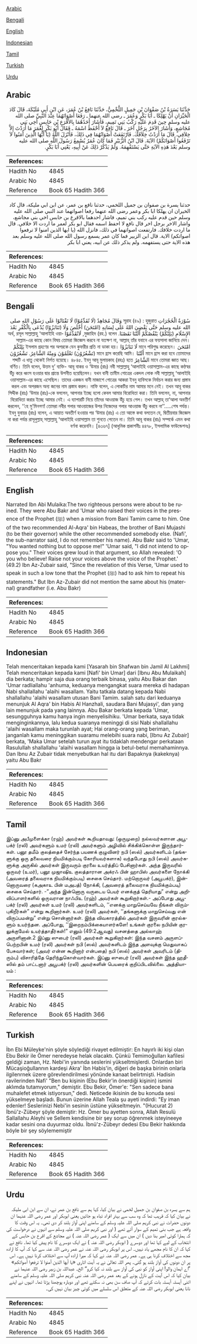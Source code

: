 [Arabic](#arabic)

[Bengali](#bengali)

[English](#english)

[Indonesian](#indonesian)

[Tamil](#tamil)

[Turkish](#turkish)

[Urdu](#urdu)

## Arabic


<div dir="rtl" lang="ar" style={{fontSize:'larger',backgroundColor:'#f8f9fa',padding:20}}>
حَدَّثَنَا يَسَرَةُ بْنُ صَفْوَانَ بْنِ جَمِيلٍ اللَّخْمِيُّ، حَدَّثَنَا نَافِعُ بْنُ عُمَرَ، عَنِ ابْنِ أَبِي مُلَيْكَةَ، قَالَ كَادَ الْخَيِّرَانِ أَنْ يَهْلِكَا ـ أَبَا بَكْرٍ وَعُمَرَ ـ رضى الله عنهما ـ رَفَعَا أَصْوَاتَهُمَا عِنْدَ النَّبِيِّ صلى الله عليه وسلم حِينَ قَدِمَ عَلَيْهِ رَكْبُ بَنِي تَمِيمٍ، فَأَشَارَ أَحَدُهُمَا بِالأَقْرَعِ بْنِ حَابِسٍ أَخِي بَنِي مُجَاشِعٍ، وَأَشَارَ الآخَرُ بِرَجُلٍ آخَرَ ـ قَالَ نَافِعٌ لاَ أَحْفَظُ اسْمَهُ ـ فَقَالَ أَبُو بَكْرٍ لِعُمَرَ مَا أَرَدْتَ إِلاَّ خِلاَفِي‏.‏ قَالَ مَا أَرَدْتُ خِلاَفَكَ‏.‏ فَارْتَفَعَتْ أَصْوَاتُهُمَا فِي ذَلِكَ، فَأَنْزَلَ اللَّهُ ‏(‏يَا أَيُّهَا الَّذِينَ آمَنُوا لاَ تَرْفَعُوا أَصْوَاتَكُمْ‏)‏ الآيَةَ‏.‏ قَالَ ابْنُ الزُّبَيْرِ فَمَا كَانَ عُمَرُ يُسْمِعُ رَسُولَ اللَّهِ صلى الله عليه وسلم بَعْدَ هَذِهِ الآيَةِ حَتَّى يَسْتَفْهِمَهُ‏.‏ وَلَمْ يَذْكُرْ ذَلِكَ عَنْ أَبِيهِ، يَعْنِي أَبَا بَكْرٍ‏.‏
</div>
<div style={{backgroundColor:'#f8f9fa',padding:20, marginBottom: 10}}><table> <thead> <tr> <th>References:</th> <th></th> </tr> </thead> <tbody><tr><td>Hadith No</td><td>4845</td></tr><tr><td>Arabic No</td><td>4845</td></tr><tr><td>Reference</td><td>Book 65 Hadith 366</td></tr></tbody></table></div>


<div dir="rtl" lang="ar" style={{fontSize:'larger',backgroundColor:'#f8f9fa',padding:20}}>
حدثنا يسرة بن صفوان بن جميل اللخمي، حدثنا نافع بن عمر، عن ابن ابي مليكة، قال كاد الخيران ان يهلكا ابا بكر وعمر رضى الله عنهما رفعا اصواتهما عند النبي صلى الله عليه وسلم حين قدم عليه ركب بني تميم، فاشار احدهما بالاقرع بن حابس اخي بني مجاشع، واشار الاخر برجل اخر قال نافع لا احفظ اسمه فقال ابو بكر لعمر ما اردت الا خلافي. قال ما اردت خلافك. فارتفعت اصواتهما في ذلك، فانزل الله (يا ايها الذين امنوا لا ترفعوا اصواتكم) الاية. قال ابن الزبير فما كان عمر يسمع رسول الله صلى الله عليه وسلم بعد هذه الاية حتى يستفهمه. ولم يذكر ذلك عن ابيه، يعني ابا بكر
</div>
<div style={{backgroundColor:'#f8f9fa',padding:20, marginBottom: 10}}><table> <thead> <tr> <th>References:</th> <th></th> </tr> </thead> <tbody><tr><td>Hadith No</td><td>4845</td></tr><tr><td>Arabic No</td><td>4845</td></tr><tr><td>Reference</td><td>Book 65 Hadith 366</td></tr></tbody></table></div>

## Bengali


<div dir="rtl" lang="bn" style={{fontSize:'larger',backgroundColor:'#f8f9fa',padding:20}}>
سُوْرَةُ الْحُجُرَاتِ সূরাহ (৪৯) : হুজুরাত وَقَالَ مُجَاهِدٌ (لَا تُقَدِّمُوْا) لَا تَفْتَاتُوْا عَلَى رَسُوْلِ اللهِ صلى الله عليه وسلم حَتَّى يَقْضِيَ اللهُ عَلَى لِسَانِهِ (امْتَحَنَ) أَخْلَصَ وَلَا (تَنَابَزُوْا) يُدْعَى بِالْكُفْرِ بَعْدَ الإِسْلَامِ (يَلِتْكُمْ) يَنْقُصْكُمْ أَلَتْنَا نَقَصْنَا. মুজাহিদ (রহ.) বলেন, لَاتُقَدِّمُوْا অর্থ, রসূল সাল্লাল্লাহু ‘আলাইহি ওয়াসাল্লাম-এর কাছে কোন বিষয় তোমরা জিজ্ঞেস করবে না যতক্ষণ না, আল্লাহ্ তাঁর যবানে এর ফয়সালা জানিয়ে দেন। امْتَحَنَ মানে পরিশুদ্ধ করেছেন। لَا تَنَابَزُوْا ইসলাম গ্রহণের পর অপরকে যেন কুফরীর প্রতি না ডাকা হয়। يَلِتْكُمْ মানে হ্রাস করা হবে তোমাদের أَلَتْنَا মানে হ্রাস করেছি আমি। (تَشْعُرُوْنَ) تَعْلَمُوْنَ وَمِنْهُ الشَّاعِرُ. تَشْعُرُوْنَ মানে তোমরা জ্ঞাত আছ। الشَّاعِرُ শব্দটি এ ধাতু থেকেই নির্গত হয়েছে। ৪৮৪৫. ইবনু আবূ মুলায়কাহ (রহঃ) হতে বর্ণিত। তিনি বলেন, উত্তম দু’ ব্যক্তি- আবূ বাকর ও ‘উমার (রাঃ) নবী সাল্লাল্লাহু ‘আলাইহি ওয়াসাল্লাম-এর কাছে কণ্ঠস্বর উঁচু করে ধ্বংস হওয়ার দ্বার প্রান্তে উপনীত হয়েছিলেন। যখন বানী তামীম গোত্রের একদল লোক নবী সাল্লাল্লাহু ‘আলাইহি ওয়াসাল্লাম-এর কাছে এসেছিল। তাদের একজন বানী মাজাশে গোত্রের আকরা ইবনু হাবিসকে নির্বাচন করার জন্য প্রস্তাব করল এবং অপরজন অন্য জনের নাম প্রস্তাব করল। নাফি বলেন, এ লোকটির নাম আমার মনে নেই। তখন আবূ বাকর সিদ্দীক (রাঃ) ‘উমার (রাঃ)-কে বললেন, আপনার ইচ্ছে হলো কেবল আমার বিরোধিতা করা। তিনি বললেন, না, আপনার বিরোধিতা করার ইচ্ছে আমার নেই। এ ব্যাপারটি নিয়ে তাঁদের আওয়াজ উঁচু হয়ে গেল। তখন আল্লাহ্ তা‘আলা অবতীর্ণ করলেন, ‘‘হে মু’মিনগণ! তোমরা নবীর গলার আওয়াজের উপর নিজেদের গলার আওয়াজ উঁচু করবে না’’.....শেষ পর্যন্ত। ইবনু যুবায়র (রাঃ) বলেন, এ আয়াত অবতীর্ণ হওয়ার পর ‘উমার (রাঃ) এ তো আস্তে কথা বলতেন যে, দ্বিতীয়বার জিজ্ঞেস না করা পর্যন্ত রাসূলুল্লাহ্ সাল্লাল্লাহু ‘আলাইহি ওয়াসাল্লাম তা শুনতে পেতেন না। তিনি আবূ বাকর (রাঃ) সম্পর্কে এমন কথা বর্ণনা করেননি। [৪৩৬৭] (আধুনিক প্রকাশনীঃ ৪৪৭৮, ইসলামিক ফাউন্ডেশনঃ)
</div>
<div style={{backgroundColor:'#f8f9fa',padding:20, marginBottom: 10}}><table> <thead> <tr> <th>References:</th> <th></th> </tr> </thead> <tbody><tr><td>Hadith No</td><td>4845</td></tr><tr><td>Arabic No</td><td>4845</td></tr><tr><td>Reference</td><td>Book 65 Hadith 366</td></tr></tbody></table></div>

## English


<div dir="ltr" lang="en" style={{fontSize:'larger',backgroundColor:'#f8f9fa',padding:20}}>
Narrated Ibn Abi Mulaika:The two righteous persons were about to be ruined. They were Abu Bakr and 'Umar who raised their voices in the presence of the Prophet (ﷺ) when a mission from Bani Tamim came to him. One of the two recommended Al-Aqra' bin Habeas, the brother of Bani Mujashi (to be their governor) while the other recommended somebody else. (Nafi', the sub-narrator said, I do not remember his name). Abu Bakr said to 'Umar, "You wanted nothing but to oppose me!" 'Umar said, "I did not intend to oppose you." Their voices grew loud in that argument, so Allah revealed: 'O you who believe! Raise not your voices above the voice of the Prophet.' (49.2) Ibn Az-Zubair said, "Since the revelation of this Verse, 'Umar used to speak in such a low tone that the Prophet (ﷺ) had to ask him to repeat his statements." But Ibn Az-Zubair did not mention the same about his (maternal) grandfather (i.e. Abu Bakr)
</div>
<div style={{backgroundColor:'#f8f9fa',padding:20, marginBottom: 10}}><table> <thead> <tr> <th>References:</th> <th></th> </tr> </thead> <tbody><tr><td>Hadith No</td><td>4845</td></tr><tr><td>Arabic No</td><td>4845</td></tr><tr><td>Reference</td><td>Book 65 Hadith 366</td></tr></tbody></table></div>

## Indonesian


<div dir="ltr" lang="id" style={{fontSize:'larger',backgroundColor:'#f8f9fa',padding:20}}>
Telah menceritakan kepada kami [Yasarah bin Shafwan bin Jamil Al Lakhmi] Telah menceritakan kepada kami [Nafi' bin Umar] dari [Ibnu Abu Mulaikah] dia berkata; hampir saja dua orang terbaik binasa, yaitu Abu Bakar dan 'Umar radliallahu 'anhuma, keduanya mengangkat suara mereka di hadapan Nabi shallallahu 'alaihi wasallam. Yaitu tatkala datang kepada Nabi shallallahu 'alaihi wasallam utusan Bani Tamim. salah satu dari keduanya menunjuk Al Aqra' bin Habis Al Hanzhali, saudara Bani Mujasyi', dan yang lain menunjuk pada yang lainnya. Abu Bakar berkata kepada 'Umar, sesungguhnya kamu hanya ingin menyelisihiku. 'Umar berkata, saya tidak menginginkannya, lalu kedua suaranya meninggi di sisi Nabi shallallahu 'alaihi wasallam maka turunlah ayat; Hai orang-orang yang beriman, janganlah kamu meninggikan suaramu melebihi suara nabi, [Ibnu Az Zubair] berkata, 'Maka Umar setelah turun ayat itu tidaklah mendengar perkataan Rasulullah shallallahu 'alaihi wasallam hingga ia betul-betul memahaminnya. Dan Ibnu Az Zubair tidak menyebutkan hal itu dari Bapaknya (kakeknya) yaitu Abu Bakr
</div>
<div style={{backgroundColor:'#f8f9fa',padding:20, marginBottom: 10}}><table> <thead> <tr> <th>References:</th> <th></th> </tr> </thead> <tbody><tr><td>Hadith No</td><td>4845</td></tr><tr><td>Arabic No</td><td>4845</td></tr><tr><td>Reference</td><td>Book 65 Hadith 366</td></tr></tbody></table></div>

## Tamil


<div dir="ltr" lang="ta" style={{fontSize:'larger',backgroundColor:'#f8f9fa',padding:20}}>
இப்னு அபீமுளைக்கா (ரஹ்) அவர்கள் கூறியதாவது: (ஒருமுறை) நல்லவர்களான அபூபக்ர் (ரலி) அவர்களும் உமர் (ரலி) அவர்களும் அழிவில் சிக்கிக்கொள்ள இருந்தார்கள். பனூ தமீம் குலத்தைச் சேர்ந்த பயணக் குழுவினர் நபி (ஸல்) அவர்களிடம் (தங்களுக்கு ஒரு தலைவரை நியமிக்கும்படி கோரியவர்களாக) வந்தபோது நபி (ஸல்) அவர்களுக்கு அருகில் அவர்கள் இருவரும் குரலை உயர்த்திப் பேசினார்கள். அந்த இருவரில் ஒருவர் (உமர்), பனூ முஜாஷிஉ குலத்தாரான அக்ரஃ பின் ஹாபிஸ் அவர்களை நோக்கி (அவரைத் தலைவராக நியமிக்கும்படி) சைகை செய்தார். மற்றொருவர் (அபூபக்ர்), இன்னொருவரை (கஅகாஉ பின் மஅபத்) நோக்கி, (அவரைத் தலைவராக நியமிக்கும்படி) சைகை செய்தார். -”அந்த இன்னொரு வருடைய பெயர் எனக்குத் தெரியாது” என்று அறிவிப்பாளர்களில் ஒருவரான நாஃபிஉ (ரஹ்) அவர்கள் கூறுகிறார்கள்.- அப்போது அபூபக்ர் (ரலி) அவர்கள் உமர் (ரலி) அவர்களிடம், ‘‘எனக்கு மாறுசெய்யவே நீங்கள் விரும்புகிறீர்கள்” என்று கூறினார்கள். உமர் (ரலி) அவர்கள், ‘‘தங்களுக்கு மாறுசெய்வது என் விருப்பமன்று” என்று சொன்னார்கள். இந்த விவகாரத்தில் அவர்கள் இருவரின் குரல்களும் உயர்ந்தன. அப்போது, ‘‘இறைநம்பிக்கையாளர்களே! உங்கள் குரலை நபியின் குரலுக்குமேல் உயர்த்தாதீர்கள்!” எனும் (49:2ஆவது) வசனத்தை அல்லாஹ் அருளினான்.2 இப்னு ஸுபைர் (ரலி) அவர்கள் கூறுகிறார்கள்: இந்த வசனம் அருளப்பெற்றபின் உமர் (ரலி) அவர்கள் நபி (ஸல்) அவர்களிடம் இந்த அளவுக்கு மெதுவாகப் பேசுவார்கள்; (அவர் என்ன கூறினார் என்பதை) நபி (ஸல்) அவர்கள் அவரிடம் (திரும்ப) விசாரித்தே தெரிந்துகொள்வார்கள். இப்னு ஸுபைர் (ரலி) அவர்கள் இந்த ஹதீஸில் தம் பாட்டனார் அபூபக்ர் (ரலி) அவர்களின் பெயரைக் குறிப்பிடவில்லை. அத்தியாயம் :
</div>
<div style={{backgroundColor:'#f8f9fa',padding:20, marginBottom: 10}}><table> <thead> <tr> <th>References:</th> <th></th> </tr> </thead> <tbody><tr><td>Hadith No</td><td>4845</td></tr><tr><td>Arabic No</td><td>4845</td></tr><tr><td>Reference</td><td>Book 65 Hadith 366</td></tr></tbody></table></div>

## Turkish


<div dir="ltr" lang="tr" style={{fontSize:'larger',backgroundColor:'#f8f9fa',padding:20}}>
İbn Ebi Müleyke'nin şöyle söylediği rivayet edilmiştir: En hayırlı iki kişi olan Ebu Bekir ile Ömer neredeyse helak olacaktı. Çünkü Temimoğulları kafilesi geldiği zaman, Hz. Nebi'in yanında seslerini yükseltmişlerdi. Onlardan biri Mücaşioğullannın kardeşi Akra' İbn Habis'in, diğeri de başka birinin onlarla ilgilenrnek üzere görevlendirilmesi yönünde kanaat belirtmişti. Hadisin ravilerinden Nafi' "Ben bu kişinin (Ebu Bekir'in önerdiği kişinin) ismini aklımda tutamıyorum," demiştir. Ebu Bekir, Ömer'e: "Sen sadece bana muhalefet etmek istiyorsun," dedi. Neticede ikisinin de bu konuda sesi yükselmeye başladı. Bunun üzerine Allah Teala şu ayeti indirdi: "Ey iman edenler! Seslerinizi Nebi'in sesinin üstüne yükseltmeyin. "(Hucurat 2) İbnü'z-Zübeyr şöyle demiştir: Hz. Ömer bu ayetten sonra, Allah Resulü Sallallahu Aleyhi ve Sellem kendisine bir şey sorup öğrenmek isteyineeye kadar sesini ona duyurmaz oldu. İbnü'z-Zübeyr dedesi Ebu Bekir hakkında böyle bir şey söylememiştir
</div>
<div style={{backgroundColor:'#f8f9fa',padding:20, marginBottom: 10}}><table> <thead> <tr> <th>References:</th> <th></th> </tr> </thead> <tbody><tr><td>Hadith No</td><td>4845</td></tr><tr><td>Arabic No</td><td>4845</td></tr><tr><td>Reference</td><td>Book 65 Hadith 366</td></tr></tbody></table></div>

## Urdu


<div dir="rtl" lang="ur" style={{fontSize:'larger',backgroundColor:'#f8f9fa',padding:20}}>
ہم سے یسرہ بن صفوان بن جمیل لخمی نے بیان کیا، کہا ہم سے نافع بن عمر نے، ان سے ابن ابی ملیکہ نے بیان کیا کہ قریب تھا کہ وہ سب سے بہتر افراد تباہ ہو جائیں یعنی ابوبکر اور عمر رضی اللہ عنہما ان دونوں حضرات نے نبی کریم صلی اللہ علیہ وسلم کے سامنے اپنی آواز بلند کر دی تھی۔ یہ اس وقت کا واقعہ ہے جب بنی تمیم کے سوار آئے تھے ( اور نبی کریم صلی اللہ علیہ وسلم سے انہوں نے درخواست کی کہ ہمارا کوئی امیر بنا دیں ) ان میں سے ایک ( عمر رضی اللہ عنہ ) نے مجاشع کے اقرع بن حابس کے انتخاب کے لیے کہا تھا اور دوسرے ( ابوبکر رضی اللہ عنہ ) نے ایک دوسرے کا نام پیش کیا تھا۔ نافع نے کہا کہ ان کا نام مجھے یاد نہیں۔ اس پر ابوبکر رضی اللہ عنہ نے عمر رضی اللہ عنہ سے کہا کہ آپ کا ارادہ مجھ سے اختلاف کرنا ہی ہے۔ عمر رضی اللہ عنہ نے کہا کہ میرا ارادہ آپ سے اختلاف کرنا نہیں ہے۔ اس پر ان دونوں کی آواز بلند ہو گئی۔ پھر اللہ تعالیٰ نے یہ آیت اتاری «يا أيها الذين آمنوا لا ترفعوا أصواتكم‏» ”اے ایمان والو! اپنی آواز کو نبی کی آواز سے بلند نہ کیا کرو“ الخ۔ عبداللہ بن زبیر رضی اللہ عنہما نے بیان کیا کہ اس آیت کے نازل ہونے کے بعد عمر رضی اللہ عنہ نبی کریم صلی اللہ علیہ وسلم کے سامنے اتنی آہستہ آہستہ بات کرتے کہ آپ صاف سن بھی نہ سکتے تھے اور دوبارہ پوچھنا پڑتا تھا۔ انہوں نے اپنے نانا یعنی ابوبکر رضی اللہ عنہ کے متعلق اس سلسلے میں کوئی چیز بیان نہیں کی۔
</div>
<div style={{backgroundColor:'#f8f9fa',padding:20, marginBottom: 10}}><table> <thead> <tr> <th>References:</th> <th></th> </tr> </thead> <tbody><tr><td>Hadith No</td><td>4845</td></tr><tr><td>Arabic No</td><td>4845</td></tr><tr><td>Reference</td><td>Book 65 Hadith 366</td></tr></tbody></table></div>